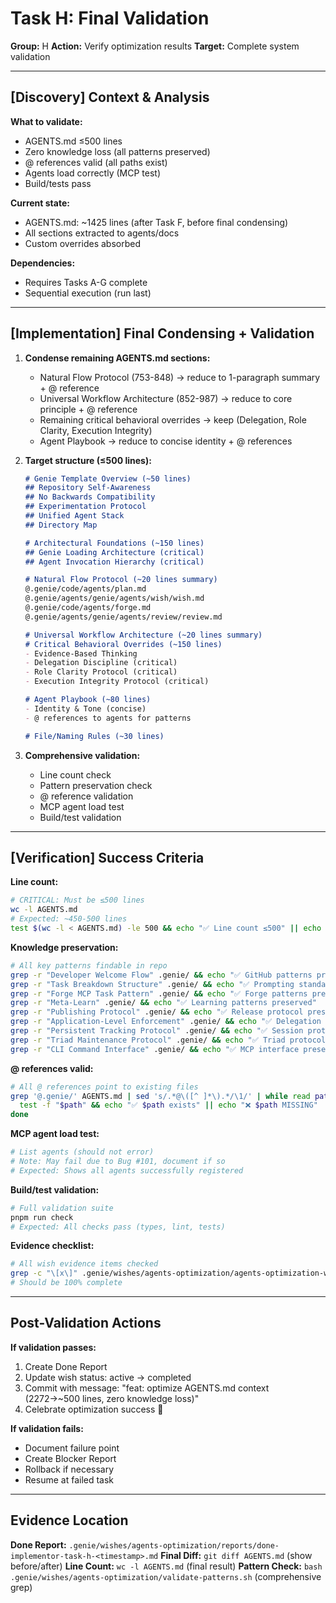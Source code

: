 # Task H: Final Validation
**Group:** H
**Action:** Verify optimization results
**Target:** Complete system validation

---

## [Discovery] Context & Analysis

**What to validate:**
- AGENTS.md ≤500 lines
- Zero knowledge loss (all patterns preserved)
- @ references valid (all paths exist)
- Agents load correctly (MCP test)
- Build/tests pass

**Current state:**
- AGENTS.md: ~1425 lines (after Task F, before final condensing)
- All sections extracted to agents/docs
- Custom overrides absorbed

**Dependencies:**
- Requires Tasks A-G complete
- Sequential execution (run last)

---

## [Implementation] Final Condensing + Validation

1. **Condense remaining AGENTS.md sections:**
   - Natural Flow Protocol (753-848) → reduce to 1-paragraph summary + @ reference
   - Universal Workflow Architecture (852-987) → reduce to core principle + @ reference
   - Remaining critical behavioral overrides → keep (Delegation, Role Clarity, Execution Integrity)
   - Agent Playbook → reduce to concise identity + @ references

2. **Target structure (≤500 lines):**
   ```markdown
   # Genie Template Overview (~50 lines)
   ## Repository Self-Awareness
   ## No Backwards Compatibility
   ## Experimentation Protocol
   ## Unified Agent Stack
   ## Directory Map

   # Architectural Foundations (~150 lines)
   ## Genie Loading Architecture (critical)
   ## Agent Invocation Hierarchy (critical)

   # Natural Flow Protocol (~20 lines summary)
   @.genie/code/agents/plan.md
   @.genie/agents/genie/agents/wish/wish.md
   @.genie/code/agents/forge.md
   @.genie/agents/genie/agents/review/review.md

   # Universal Workflow Architecture (~20 lines summary)
   # Critical Behavioral Overrides (~150 lines)
   - Evidence-Based Thinking
   - Delegation Discipline (critical)
   - Role Clarity Protocol (critical)
   - Execution Integrity Protocol (critical)

   # Agent Playbook (~80 lines)
   - Identity & Tone (concise)
   - @ references to agents for patterns

   # File/Naming Rules (~30 lines)
   ```

3. **Comprehensive validation:**
   - Line count check
   - Pattern preservation check
   - @ reference validation
   - MCP agent load test
   - Build/test validation

---

## [Verification] Success Criteria

**Line count:**
```bash
# CRITICAL: Must be ≤500 lines
wc -l AGENTS.md
# Expected: ~450-500 lines
test $(wc -l < AGENTS.md) -le 500 && echo "✅ Line count ≤500" || echo "❌ FAILED: Still too long"
```

**Knowledge preservation:**
```bash
# All key patterns findable in repo
grep -r "Developer Welcome Flow" .genie/ && echo "✅ GitHub patterns preserved"
grep -r "Task Breakdown Structure" .genie/ && echo "✅ Prompting standards preserved"
grep -r "Forge MCP Task Pattern" .genie/ && echo "✅ Forge patterns preserved"
grep -r "Meta-Learn" .genie/ && echo "✅ Learning patterns preserved"
grep -r "Publishing Protocol" .genie/ && echo "✅ Release protocol preserved"
grep -r "Application-Level Enforcement" .genie/ && echo "✅ Delegation enforcement preserved"
grep -r "Persistent Tracking Protocol" .genie/ && echo "✅ Session protocol preserved"
grep -r "Triad Maintenance Protocol" .genie/ && echo "✅ Triad protocol preserved"
grep -r "CLI Command Interface" .genie/ && echo "✅ MCP interface preserved"
```

**@ references valid:**
```bash
# All @ references point to existing files
grep '@.genie/' AGENTS.md | sed 's/.*@\([^ ]*\).*/\1/' | while read path; do
  test -f "$path" && echo "✅ $path exists" || echo "❌ $path MISSING"
done
```

**MCP agent load test:**
```bash
# List agents (should not error)
# Note: May fail due to Bug #101, document if so
# Expected: Shows all agents successfully registered
```

**Build/test validation:**
```bash
# Full validation suite
pnpm run check
# Expected: All checks pass (types, lint, tests)
```

**Evidence checklist:**
```bash
# All wish evidence items checked
grep -c "\[x\]" .genie/wishes/agents-optimization/agents-optimization-wish.md
# Should be 100% complete
```

---

## Post-Validation Actions

**If validation passes:**
1. Create Done Report
2. Update wish status: active → completed
3. Commit with message: "feat: optimize AGENTS.md context (2272→~500 lines, zero knowledge loss)"
4. Celebrate optimization success 🎉

**If validation fails:**
- Document failure point
- Create Blocker Report
- Rollback if necessary
- Resume at failed task

---

## Evidence Location

**Done Report:** `.genie/wishes/agents-optimization/reports/done-implementor-task-h-<timestamp>.md`
**Final Diff:** `git diff AGENTS.md` (show before/after)
**Line Count:** `wc -l AGENTS.md` (final result)
**Pattern Check:** `bash .genie/wishes/agents-optimization/validate-patterns.sh` (comprehensive grep)
